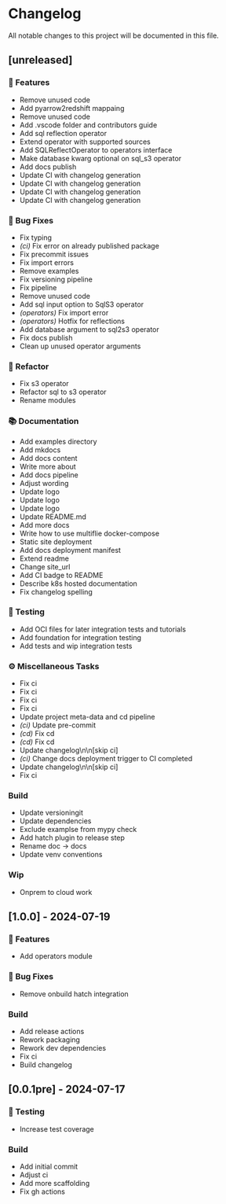 # Changelog

All notable changes to this project will be documented in this file.

## [unreleased]

### 🚀 Features

- Remove unused code
- Add pyarrow2redshift mappaing
- Remove unused code
- Add .vscode folder and contributors guide
- Add sql reflection operator
- Extend operator with supported sources
- Add SQLReflectOperator to operators interface
- Make database kwarg optional on sql_s3 operator
- Add docs publish
- Update CI with changelog generation
- Update CI with changelog generation
- Update CI with changelog generation
- Update CI with changelog generation

### 🐛 Bug Fixes

- Fix typing
- *(ci)* Fix error on already published package
- Fix precommit issues
- Fix import errors
- Remove examples
- Fix versioning pipeline
- Fix pipeline
- Remove unused code
- Add sql input option to SqlS3 operator
- *(operators)* Fix import error
- *(operators)* Hotfix for reflections
- Add database argument to sql2s3 operator
- Fix docs publish
- Clean up unused operator arguments

### 🚜 Refactor

- Fix s3 operator
- Refactor sql to s3 operator
- Rename modules

### 📚 Documentation

- Add examples directory
- Add mkdocs
- Add docs content
- Write more about
- Add docs pipeline
- Adjust wording
- Update logo
- Update logo
- Update logo
- Update README.md
- Add more docs
- Write how to use multiflie docker-compose
- Static site deployment
- Add docs deployment manifest
- Extend readme
- Change site_url
- Add CI badge to README
- Describe k8s hosted documentation
- Fix changelog spelling

### 🧪 Testing

- Add OCI files for later integration tests and tutorials
- Add foundation for integration testing
- Add tests and wip integration tests

### ⚙️ Miscellaneous Tasks

- Fix ci
- Fix ci
- Fix ci
- Fix ci
- Update project meta-data and cd pipeline
- *(ci)* Update pre-commit
- *(cd)* Fix cd
- *(cd)* Fix cd
- Update changelog\n\n[skip ci]
- *(ci)* Change docs deployment trigger to CI completed
- Update changelog\n\n[skip ci]
- Fix ci

### Build

- Update versioningit
- Update dependencies
- Exclude examplse from mypy check
- Add hatch plugin to release step
- Rename doc -> docs
- Update venv conventions

### Wip

- Onprem to cloud work

## [1.0.0] - 2024-07-19

### 🚀 Features

- Add operators module

### 🐛 Bug Fixes

- Remove onbuild hatch integration

### Build

- Add release actions
- Rework packaging
- Rework dev dependencies
- Fix ci
- Build changelog

## [0.0.1pre] - 2024-07-17

### 🧪 Testing

- Increase test coverage

### Build

- Add initial commit
- Adjust ci
- Add more scaffolding
- Fix gh actions

<!-- generated by git-cliff -->
